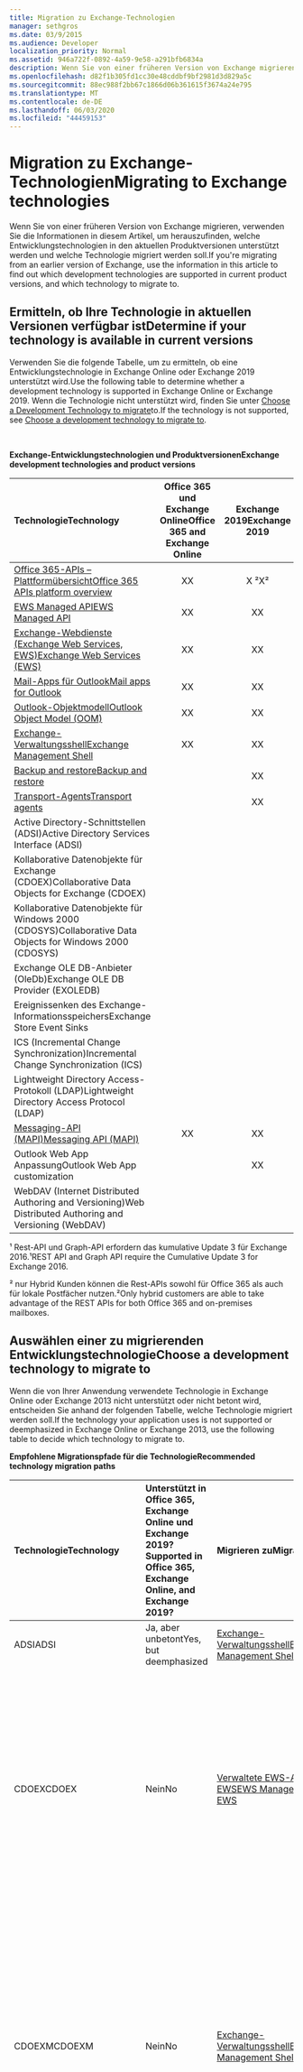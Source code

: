 ```yaml
---
title: Migration zu Exchange-Technologien
manager: sethgros
ms.date: 03/9/2015
ms.audience: Developer
localization_priority: Normal
ms.assetid: 946a722f-0892-4a59-9e58-a291bfb6834a
description: Wenn Sie von einer früheren Version von Exchange migrieren, verwenden Sie die Informationen in diesem Artikel, um herauszufinden, welche Entwicklungstechnologien in den aktuellen Produktversionen unterstützt werden und welche Technologie migriert werden soll.
ms.openlocfilehash: d82f1b305fd1cc30e48cddbf9bf2981d3d829a5c
ms.sourcegitcommit: 88ec988f2bb67c1866d06b361615f3674a24e795
ms.translationtype: MT
ms.contentlocale: de-DE
ms.lasthandoff: 06/03/2020
ms.locfileid: "44459153"
---
```

# <a name="migrating-to-exchange-technologies"></a><span data-ttu-id="df276-103">Migration zu Exchange-Technologien</span><span class="sxs-lookup"><span data-stu-id="df276-103">Migrating to Exchange technologies</span></span>

<span data-ttu-id="df276-104">Wenn Sie von einer früheren Version von Exchange migrieren, verwenden Sie die Informationen in diesem Artikel, um herauszufinden, welche Entwicklungstechnologien in den aktuellen Produktversionen unterstützt werden und welche Technologie migriert werden soll.</span><span class="sxs-lookup"><span data-stu-id="df276-104">If you're migrating from an earlier version of Exchange, use the information in this article to find out which development technologies are supported in current product versions, and which technology to migrate to.</span></span>
  
## <a name="determine-if-your-technology-is-available-in-current-versions"></a><span data-ttu-id="df276-105">Ermitteln, ob Ihre Technologie in aktuellen Versionen verfügbar ist</span><span class="sxs-lookup"><span data-stu-id="df276-105">Determine if your technology is available in current versions</span></span>

<span data-ttu-id="df276-106">Verwenden Sie die folgende Tabelle, um zu ermitteln, ob eine Entwicklungstechnologie in Exchange Online oder Exchange 2019 unterstützt wird.</span><span class="sxs-lookup"><span data-stu-id="df276-106">Use the following table to determine whether a development technology is supported in Exchange Online or Exchange 2019.</span></span> <span data-ttu-id="df276-107">Wenn die Technologie nicht unterstützt wird, finden Sie unter [Choose a Development Technology to migrate](#bk_choose)to.</span><span class="sxs-lookup"><span data-stu-id="df276-107">If the technology is not supported, see [Choose a development technology to migrate to](#bk_choose).</span></span>

<br/> 

<span data-ttu-id="df276-108">**Exchange-Entwicklungstechnologien und Produktversionen**</span><span class="sxs-lookup"><span data-stu-id="df276-108">**Exchange development technologies and product versions**</span></span>

|<span data-ttu-id="df276-109">Technologie</span><span class="sxs-lookup"><span data-stu-id="df276-109">Technology</span></span>|<span data-ttu-id="df276-110">Office 365 und Exchange Online</span><span class="sxs-lookup"><span data-stu-id="df276-110">Office 365 and Exchange Online</span></span>|<span data-ttu-id="df276-111">Exchange 2019</span><span class="sxs-lookup"><span data-stu-id="df276-111">Exchange 2019</span></span>|<span data-ttu-id="df276-112">Exchange 2016</span><span class="sxs-lookup"><span data-stu-id="df276-112">Exchange 2016</span></span>|<span data-ttu-id="df276-113">Exchange 2013</span><span class="sxs-lookup"><span data-stu-id="df276-113">Exchange 2013</span></span>|<span data-ttu-id="df276-114">Exchange 2010</span><span class="sxs-lookup"><span data-stu-id="df276-114">Exchange 2010</span></span>|<span data-ttu-id="df276-115">Exchange 2007</span><span class="sxs-lookup"><span data-stu-id="df276-115">Exchange 2007</span></span>|
|:-----|:-----:|:-----:|:-----:|:-----:|:-----:|:-----:|
|[<span data-ttu-id="df276-116">Office 365-APIs – Plattformübersicht</span><span class="sxs-lookup"><span data-stu-id="df276-116">Office 365 APIs platform overview</span></span>](https://msdn.microsoft.com/library/16fbf0c0-5470-466b-aab8-a0c9074c94e2%28Office.15%29.aspx) <br/> |<span data-ttu-id="df276-117">X</span><span class="sxs-lookup"><span data-stu-id="df276-117">X</span></span>  <br/> |<span data-ttu-id="df276-118">X ²</span><span class="sxs-lookup"><span data-stu-id="df276-118">X²</span></span>  <br/> |<span data-ttu-id="df276-119">X ¹ ²</span><span class="sxs-lookup"><span data-stu-id="df276-119">X¹ ²</span></span>  <br/> ||
|[<span data-ttu-id="df276-120">EWS Managed API</span><span class="sxs-lookup"><span data-stu-id="df276-120">EWS Managed API</span></span>](exchange-web-services/explore-the-ews-managed-api-ews-and-web-services-in-exchange.md) <br/> |<span data-ttu-id="df276-121">X</span><span class="sxs-lookup"><span data-stu-id="df276-121">X</span></span>  <br/> |<span data-ttu-id="df276-122">X</span><span class="sxs-lookup"><span data-stu-id="df276-122">X</span></span>  <br/> |<span data-ttu-id="df276-123">X</span><span class="sxs-lookup"><span data-stu-id="df276-123">X</span></span>  <br/> |<span data-ttu-id="df276-124">X</span><span class="sxs-lookup"><span data-stu-id="df276-124">X</span></span>  <br/> |<span data-ttu-id="df276-125">X</span><span class="sxs-lookup"><span data-stu-id="df276-125">X</span></span>  <br/> |<span data-ttu-id="df276-126">X</span><span class="sxs-lookup"><span data-stu-id="df276-126">X</span></span>  <br/> |
|[<span data-ttu-id="df276-127">Exchange-Webdienste (Exchange Web Services, EWS)</span><span class="sxs-lookup"><span data-stu-id="df276-127">Exchange Web Services (EWS)</span></span>](exchange-web-services/explore-the-ews-managed-api-ews-and-web-services-in-exchange.md) <br/> |<span data-ttu-id="df276-128">X</span><span class="sxs-lookup"><span data-stu-id="df276-128">X</span></span>  <br/> |<span data-ttu-id="df276-129">X</span><span class="sxs-lookup"><span data-stu-id="df276-129">X</span></span>  <br/> |<span data-ttu-id="df276-130">X</span><span class="sxs-lookup"><span data-stu-id="df276-130">X</span></span>  <br/> |<span data-ttu-id="df276-131">X</span><span class="sxs-lookup"><span data-stu-id="df276-131">X</span></span>  <br/> |<span data-ttu-id="df276-132">X</span><span class="sxs-lookup"><span data-stu-id="df276-132">X</span></span>  <br/> |<span data-ttu-id="df276-133">X</span><span class="sxs-lookup"><span data-stu-id="df276-133">X</span></span>  <br/> |
|[<span data-ttu-id="df276-134">Mail-Apps für Outlook</span><span class="sxs-lookup"><span data-stu-id="df276-134">Mail apps for Outlook</span></span>](exchange-web-services/mail-apps-for-outlook-and-ews-in-exchange.md) <br/> |<span data-ttu-id="df276-135">X</span><span class="sxs-lookup"><span data-stu-id="df276-135">X</span></span>  <br/> |<span data-ttu-id="df276-136">X</span><span class="sxs-lookup"><span data-stu-id="df276-136">X</span></span>  <br/> |<span data-ttu-id="df276-137">X</span><span class="sxs-lookup"><span data-stu-id="df276-137">X</span></span>  <br/> |<span data-ttu-id="df276-138">X</span><span class="sxs-lookup"><span data-stu-id="df276-138">X</span></span>  <br/> |||
|[<span data-ttu-id="df276-139">Outlook-Objektmodell</span><span class="sxs-lookup"><span data-stu-id="df276-139">Outlook Object Model (OOM)</span></span>](https://msdn.microsoft.com/library/75e4ad96-62a2-49d2-bc51-48ceab50634c%28Office.15%29.aspx) <br/> |<span data-ttu-id="df276-140">X</span><span class="sxs-lookup"><span data-stu-id="df276-140">X</span></span>  <br/> |<span data-ttu-id="df276-141">X</span><span class="sxs-lookup"><span data-stu-id="df276-141">X</span></span>  <br/> |<span data-ttu-id="df276-142">X</span><span class="sxs-lookup"><span data-stu-id="df276-142">X</span></span>  <br/> |<span data-ttu-id="df276-143">X</span><span class="sxs-lookup"><span data-stu-id="df276-143">X</span></span>  <br/> |<span data-ttu-id="df276-144">X</span><span class="sxs-lookup"><span data-stu-id="df276-144">X</span></span>  <br/> |<span data-ttu-id="df276-145">X</span><span class="sxs-lookup"><span data-stu-id="df276-145">X</span></span>  <br/> |
|[<span data-ttu-id="df276-146">Exchange-Verwaltungsshell</span><span class="sxs-lookup"><span data-stu-id="df276-146">Exchange Management Shell</span></span>](management/exchange-management-shell.md) <br/> |<span data-ttu-id="df276-147">X</span><span class="sxs-lookup"><span data-stu-id="df276-147">X</span></span>  <br/> |<span data-ttu-id="df276-148">X</span><span class="sxs-lookup"><span data-stu-id="df276-148">X</span></span>  <br/> |<span data-ttu-id="df276-149">X</span><span class="sxs-lookup"><span data-stu-id="df276-149">X</span></span>  <br/> |<span data-ttu-id="df276-150">X</span><span class="sxs-lookup"><span data-stu-id="df276-150">X</span></span>  <br/> |<span data-ttu-id="df276-151">X</span><span class="sxs-lookup"><span data-stu-id="df276-151">X</span></span>  <br/> |<span data-ttu-id="df276-152">X</span><span class="sxs-lookup"><span data-stu-id="df276-152">X</span></span>  <br/> |
|[<span data-ttu-id="df276-153">Backup and restore</span><span class="sxs-lookup"><span data-stu-id="df276-153">Backup and restore</span></span>](backup-restore/backup-and-restore-for-exchange-2013.md) <br/> ||<span data-ttu-id="df276-154">X</span><span class="sxs-lookup"><span data-stu-id="df276-154">X</span></span>  <br/> |<span data-ttu-id="df276-155">X</span><span class="sxs-lookup"><span data-stu-id="df276-155">X</span></span>  <br/> |<span data-ttu-id="df276-156">X</span><span class="sxs-lookup"><span data-stu-id="df276-156">X</span></span>  <br/> |<span data-ttu-id="df276-157">X</span><span class="sxs-lookup"><span data-stu-id="df276-157">X</span></span>  <br/> |<span data-ttu-id="df276-158">X</span><span class="sxs-lookup"><span data-stu-id="df276-158">X</span></span>  <br/> |
|[<span data-ttu-id="df276-159">Transport-Agents</span><span class="sxs-lookup"><span data-stu-id="df276-159">Transport agents</span></span>](transport-agents/transport-agents-in-exchange-2013.md) <br/> ||<span data-ttu-id="df276-160">X</span><span class="sxs-lookup"><span data-stu-id="df276-160">X</span></span>  <br/> |<span data-ttu-id="df276-161">X</span><span class="sxs-lookup"><span data-stu-id="df276-161">X</span></span>  <br/> |<span data-ttu-id="df276-162">X</span><span class="sxs-lookup"><span data-stu-id="df276-162">X</span></span>  <br/> |<span data-ttu-id="df276-163">X</span><span class="sxs-lookup"><span data-stu-id="df276-163">X</span></span>  <br/> |<span data-ttu-id="df276-164">X</span><span class="sxs-lookup"><span data-stu-id="df276-164">X</span></span>  <br/> |
|<span data-ttu-id="df276-165">Active Directory-Schnittstellen (ADSI)</span><span class="sxs-lookup"><span data-stu-id="df276-165">Active Directory Services Interface (ADSI)</span></span>  <br/> ||||||<span data-ttu-id="df276-166">X</span><span class="sxs-lookup"><span data-stu-id="df276-166">X</span></span>  <br/> |
|<span data-ttu-id="df276-167">Kollaborative Datenobjekte für Exchange (CDOEX)</span><span class="sxs-lookup"><span data-stu-id="df276-167">Collaborative Data Objects for Exchange (CDOEX)</span></span>  <br/> ||||||<span data-ttu-id="df276-168">X</span><span class="sxs-lookup"><span data-stu-id="df276-168">X</span></span>  <br/> |
|<span data-ttu-id="df276-169">Kollaborative Datenobjekte für Windows 2000 (CDOSYS)</span><span class="sxs-lookup"><span data-stu-id="df276-169">Collaborative Data Objects for Windows 2000 (CDOSYS)</span></span>  <br/> ||||||<span data-ttu-id="df276-170">X</span><span class="sxs-lookup"><span data-stu-id="df276-170">X</span></span>  <br/> |
|<span data-ttu-id="df276-171">Exchange OLE DB-Anbieter (OleDb)</span><span class="sxs-lookup"><span data-stu-id="df276-171">Exchange OLE DB Provider (EXOLEDB)</span></span>  <br/> ||||||<span data-ttu-id="df276-172">X</span><span class="sxs-lookup"><span data-stu-id="df276-172">X</span></span>  <br/> |
|<span data-ttu-id="df276-173">Ereignissenken des Exchange-Informationsspeichers</span><span class="sxs-lookup"><span data-stu-id="df276-173">Exchange Store Event Sinks</span></span>  <br/> ||||||<span data-ttu-id="df276-174">X</span><span class="sxs-lookup"><span data-stu-id="df276-174">X</span></span>  <br/> |
|<span data-ttu-id="df276-175">ICS (Incremental Change Synchronization)</span><span class="sxs-lookup"><span data-stu-id="df276-175">Incremental Change Synchronization (ICS)</span></span>  <br/> ||||||<span data-ttu-id="df276-176">X</span><span class="sxs-lookup"><span data-stu-id="df276-176">X</span></span>  <br/> |
|<span data-ttu-id="df276-177">Lightweight Directory Access-Protokoll (LDAP)</span><span class="sxs-lookup"><span data-stu-id="df276-177">Lightweight Directory Access Protocol (LDAP)</span></span>  <br/> ||||||<span data-ttu-id="df276-178">X</span><span class="sxs-lookup"><span data-stu-id="df276-178">X</span></span>  <br/> |
|[<span data-ttu-id="df276-179">Messaging-API (MAPI)</span><span class="sxs-lookup"><span data-stu-id="df276-179">Messaging API (MAPI)</span></span>](https://msdn.microsoft.com/library/3d980b86-7001-4869-9780-121c6bfc7275%28Office.15%29.aspx) <br/> |<span data-ttu-id="df276-180">X</span><span class="sxs-lookup"><span data-stu-id="df276-180">X</span></span>  <br/> |<span data-ttu-id="df276-181">X</span><span class="sxs-lookup"><span data-stu-id="df276-181">X</span></span>  <br/> |<span data-ttu-id="df276-182">X</span><span class="sxs-lookup"><span data-stu-id="df276-182">X</span></span>  <br/> |<span data-ttu-id="df276-183">X</span><span class="sxs-lookup"><span data-stu-id="df276-183">X</span></span>  <br/> |<span data-ttu-id="df276-184">X</span><span class="sxs-lookup"><span data-stu-id="df276-184">X</span></span>  <br/> |<span data-ttu-id="df276-185">X</span><span class="sxs-lookup"><span data-stu-id="df276-185">X</span></span>  <br/> | 
|<span data-ttu-id="df276-186">Outlook Web App Anpassung</span><span class="sxs-lookup"><span data-stu-id="df276-186">Outlook Web App customization</span></span>  <br/> ||<span data-ttu-id="df276-187">X</span><span class="sxs-lookup"><span data-stu-id="df276-187">X</span></span>  <br/> |<span data-ttu-id="df276-188">X</span><span class="sxs-lookup"><span data-stu-id="df276-188">X</span></span>  <br/> |<span data-ttu-id="df276-189">X</span><span class="sxs-lookup"><span data-stu-id="df276-189">X</span></span>  <br/> |<span data-ttu-id="df276-190">X</span><span class="sxs-lookup"><span data-stu-id="df276-190">X</span></span>  <br/> ||
|<span data-ttu-id="df276-191">WebDAV (Internet Distributed Authoring and Versioning)</span><span class="sxs-lookup"><span data-stu-id="df276-191">Web Distributed Authoring and Versioning (WebDAV)</span></span>  <br/> ||||||<span data-ttu-id="df276-192">X</span><span class="sxs-lookup"><span data-stu-id="df276-192">X</span></span>  <br/> |

<span data-ttu-id="df276-193"><a name="bk_choose"> </a></span><span class="sxs-lookup"><span data-stu-id="df276-193"><a name="bk_choose"> </a></span></span>

<span data-ttu-id="df276-194">¹ Rest-API und Graph-API erfordern das kumulative Update 3 für Exchange 2016.</span><span class="sxs-lookup"><span data-stu-id="df276-194">¹REST API and Graph API require the Cumulative Update 3 for Exchange 2016.</span></span>

<span data-ttu-id="df276-195">² nur Hybrid Kunden können die Rest-APIs sowohl für Office 365 als auch für lokale Postfächer nutzen.</span><span class="sxs-lookup"><span data-stu-id="df276-195">²Only hybrid customers are able to take advantage of the REST APIs for both Office 365 and on-premises mailboxes.</span></span>

## <a name="choose-a-development-technology-to-migrate-to"></a><span data-ttu-id="df276-196">Auswählen einer zu migrierenden Entwicklungstechnologie</span><span class="sxs-lookup"><span data-stu-id="df276-196">Choose a development technology to migrate to</span></span>

<span data-ttu-id="df276-197">Wenn die von Ihrer Anwendung verwendete Technologie in Exchange Online oder Exchange 2013 nicht unterstützt oder nicht betont wird, entscheiden Sie anhand der folgenden Tabelle, welche Technologie migriert werden soll.</span><span class="sxs-lookup"><span data-stu-id="df276-197">If the technology your application uses is not supported or deemphasized in Exchange Online or Exchange 2013, use the following table to decide which technology to migrate to.</span></span>
  
<span data-ttu-id="df276-198">**Empfohlene Migrationspfade für die Technologie**</span><span class="sxs-lookup"><span data-stu-id="df276-198">**Recommended technology migration paths**</span></span>

|<span data-ttu-id="df276-199">**Technologie**</span><span class="sxs-lookup"><span data-stu-id="df276-199">**Technology**</span></span>|<span data-ttu-id="df276-200">**Unterstützt in Office 365, Exchange Online und Exchange 2019?**</span><span class="sxs-lookup"><span data-stu-id="df276-200">**Supported in Office 365, Exchange Online, and Exchange 2019?**</span></span>|<span data-ttu-id="df276-201">**Migrieren zu**</span><span class="sxs-lookup"><span data-stu-id="df276-201">**Migrate to**</span></span>|<span data-ttu-id="df276-202">**Weitere Informationen**</span><span class="sxs-lookup"><span data-stu-id="df276-202">**More info**</span></span>|
|:-----|:-----|:-----|:-----|
|<span data-ttu-id="df276-203">ADSI</span><span class="sxs-lookup"><span data-stu-id="df276-203">ADSI</span></span>  <br/> |<span data-ttu-id="df276-204">Ja, aber unbetont</span><span class="sxs-lookup"><span data-stu-id="df276-204">Yes, but deemphasized</span></span> <br/>|[<span data-ttu-id="df276-205">Exchange-Verwaltungsshell</span><span class="sxs-lookup"><span data-stu-id="df276-205">Exchange Management Shell</span></span>](management/exchange-management-shell.md)<br/> |<span data-ttu-id="df276-206">Keine.</span><span class="sxs-lookup"><span data-stu-id="df276-206">None.</span></span>  <br/> |
|<span data-ttu-id="df276-207">CDOEX</span><span class="sxs-lookup"><span data-stu-id="df276-207">CDOEX</span></span>  <br/> |<span data-ttu-id="df276-208">Nein</span><span class="sxs-lookup"><span data-stu-id="df276-208">No</span></span>  <br/> |[<span data-ttu-id="df276-209">Verwaltete EWS-API oder EWS</span><span class="sxs-lookup"><span data-stu-id="df276-209">EWS Managed API or EWS</span></span>](exchange-web-services/explore-the-ews-managed-api-ews-and-web-services-in-exchange.md) <br/> |<span data-ttu-id="df276-210">Die verwaltete EWS-API und EWS können auf dieselbe Exchange-Informationsspeicher zugreifen, die CDOEX bereitstellt.</span><span class="sxs-lookup"><span data-stu-id="df276-210">The EWS Managed API and EWS can access the same Exchange store that CDOEX provides.</span></span> <span data-ttu-id="df276-211">Im Gegensatz zu Clientanwendungen, die mit CDOEX erstellt wurden, können Sie EWS-Anwendungen auf einem lokalen oder Remotecomputer ausführen.</span><span class="sxs-lookup"><span data-stu-id="df276-211">Unlike client applications built by using CDOEX, you can run EWS applications on a local or remote computer.</span></span>  <br/> |
|<span data-ttu-id="df276-212">CDOEXM</span><span class="sxs-lookup"><span data-stu-id="df276-212">CDOEXM</span></span>  <br/> |<span data-ttu-id="df276-213">Nein</span><span class="sxs-lookup"><span data-stu-id="df276-213">No</span></span> <br/> |[<span data-ttu-id="df276-214">Exchange-Verwaltungsshell</span><span class="sxs-lookup"><span data-stu-id="df276-214">Exchange Management Shell</span></span>](management/exchange-management-shell.md) <br/> |<span data-ttu-id="df276-215">Mit Exchange-Verwaltungsshell Befehlen werden Exchange-Server, Speichergruppen, Datenbanken und Benutzer einfacher gesteuert als die entsprechenden CDOEXM-APIs.</span><span class="sxs-lookup"><span data-stu-id="df276-215">Exchange Management Shell commands control Exchange servers, storage groups, databases, and users more simply than the corresponding CDOEXM APIs.</span></span> <span data-ttu-id="df276-216">Außerdem können Sie Ihre CDOEXM-Anwendungen ganz einfach zu Exchange-Verwaltungsshell-Befehlen migrieren.</span><span class="sxs-lookup"><span data-stu-id="df276-216">Plus, you can easily migrate your CDOEXM applications to Exchange Management Shell commands.</span></span>  <br/> |
|<span data-ttu-id="df276-217">CDOSYS</span><span class="sxs-lookup"><span data-stu-id="df276-217">CDOSYS</span></span><br/> |<span data-ttu-id="df276-218">Nein</span><span class="sxs-lookup"><span data-stu-id="df276-218">No</span></span><br/> |[<span data-ttu-id="df276-219">Transport-Agents</span><span class="sxs-lookup"><span data-stu-id="df276-219">Transport agents</span></span>](transport-agents/transport-agents-in-exchange-2013.md)   <br/> |<span data-ttu-id="df276-220">Verwenden Sie Transport-Agents für Benachrichtigungs basierte Anwendungen, die mit Exchange-Versionen ab Exchange 2010 funktionieren.</span><span class="sxs-lookup"><span data-stu-id="df276-220">Use transport agents for notification-based applications that work with versions of Exchange starting with Exchange 2010.</span></span><br/><br/> <span data-ttu-id="df276-221">CDOSYS ist in aktuellen Versionen von Windows enthalten.</span><span class="sxs-lookup"><span data-stu-id="df276-221">CDOSYS is included in current versions of Windows.</span></span> <span data-ttu-id="df276-222">Die Funktionen in CDOSYS stehen im .NET Framework zur Verfügung.</span><span class="sxs-lookup"><span data-stu-id="df276-222">The functionality in CDOSYS is available in the .NET Framework.</span></span>  <br/> |
|<span data-ttu-id="df276-223">CDOWF</span><span class="sxs-lookup"><span data-stu-id="df276-223">CDOWF</span></span>  <br/> |<span data-ttu-id="df276-224">Nein</span><span class="sxs-lookup"><span data-stu-id="df276-224">No</span></span>  <br/> |[<span data-ttu-id="df276-225">Windows Workflow Foundation (WWF)</span><span class="sxs-lookup"><span data-stu-id="df276-225">Windows Workflow Foundation (WWF)</span></span>](https://msdn.microsoft.com/library/vstudio/ms735967%28v=vs.90%29.aspx) <br/> |<span data-ttu-id="df276-226">Sie können mit dem WWF erweiterte Workflowanwendungen erstellen, die mit Exchange 2007 zusammenarbeiten.</span><span class="sxs-lookup"><span data-stu-id="df276-226">You can use WWF to create advanced workflow applications that work with Exchange 2007.</span></span>   <br/> |
|<span data-ttu-id="df276-227">ExOLEDB</span><span class="sxs-lookup"><span data-stu-id="df276-227">ExOLEDB</span></span>  <br/> |<span data-ttu-id="df276-228">Nein</span><span class="sxs-lookup"><span data-stu-id="df276-228">No</span></span>  <br/> |[<span data-ttu-id="df276-229">Verwaltete EWS-API oder EWS</span><span class="sxs-lookup"><span data-stu-id="df276-229">EWS Managed API or EWS</span></span>](exchange-web-services/explore-the-ews-managed-api-ews-and-web-services-in-exchange.md) <br/> |<span data-ttu-id="df276-230">Die verwaltete EWS-API und EWS bieten den gleichen Zugriff auf das Exchange-Informationsspeicher, das von der codeoledb bereitgestellt wird.</span><span class="sxs-lookup"><span data-stu-id="df276-230">The EWS Managed API and EWS provide the same access to the Exchange store that ExOLEDB provides.</span></span> <span data-ttu-id="df276-231">Im Gegensatz zu Clientanwendungen, die mithilfe von "OleDb" erstellt wurden, können Sie EWS-Anwendungen auf einem lokalen oder Remotecomputer ausführen.</span><span class="sxs-lookup"><span data-stu-id="df276-231">Unlike client applications built by using ExOLEDB, You can run EWS applications on a local or remote computer.</span></span>  <br/> |
|<span data-ttu-id="df276-232">ICS</span><span class="sxs-lookup"><span data-stu-id="df276-232">ICS</span></span>  <br/> |<span data-ttu-id="df276-233">Ja, aber unbetont</span><span class="sxs-lookup"><span data-stu-id="df276-233">Yes, but deemphasized</span></span>  <br/> |<span data-ttu-id="df276-234">Verwaltete EWS-API oder EWS</span><span class="sxs-lookup"><span data-stu-id="df276-234">EWS Managed API or EWS</span></span><br/> |<span data-ttu-id="df276-235">Sie können die verwaltete EWS-API oder EWS verwenden, um [Benachrichtigungen zu abonnieren](exchange-web-services/notification-subscriptions-mailbox-events-and-ews-in-exchange.md) und [Postfachdaten zu synchronisieren](exchange-web-services/mailbox-synchronization-and-ews-in-exchange.md).</span><span class="sxs-lookup"><span data-stu-id="df276-235">You can use the EWS Managed API or EWS to [subscribe to notifications](exchange-web-services/notification-subscriptions-mailbox-events-and-ews-in-exchange.md) and [synchronize mailbox data](exchange-web-services/mailbox-synchronization-and-ews-in-exchange.md).</span></span>  <br/> |
|<span data-ttu-id="df276-236">LDAP</span><span class="sxs-lookup"><span data-stu-id="df276-236">LDAP</span></span>  <br/> |<span data-ttu-id="df276-237">Ja, aber unbetont</span><span class="sxs-lookup"><span data-stu-id="df276-237">Yes, but deemphasized</span></span>  <br/> |[<span data-ttu-id="df276-238">Exchange-Verwaltungsshell</span><span class="sxs-lookup"><span data-stu-id="df276-238">Exchange Management Shell</span></span>](management/exchange-management-shell.md) <br/> |<span data-ttu-id="df276-239">Keine.</span><span class="sxs-lookup"><span data-stu-id="df276-239">None.</span></span>  <br/> |
|<span data-ttu-id="df276-240">MAPI</span><span class="sxs-lookup"><span data-stu-id="df276-240">MAPI</span></span>  <br/> |<span data-ttu-id="df276-241">Ja, aber unbetont</span><span class="sxs-lookup"><span data-stu-id="df276-241">Yes, but deemphasized</span></span>  <br/> |<span data-ttu-id="df276-242">Office 365-APIs-Plattformübersicht, verwaltete EWS-API, EWS</span><span class="sxs-lookup"><span data-stu-id="df276-242">Office 365 APIs platform overview, EWS Managed API, EWS</span></span> <br/> |<span data-ttu-id="df276-243">Obwohl MAPI derzeit eine unterstützte Entwicklungstechnologie ist, müssen Sie Ihre MAPI-Anwendungen schließlich neu entwerfen, um eine neuere Technologie zu verwenden.</span><span class="sxs-lookup"><span data-stu-id="df276-243">Although MAPI is currently a supported development technology, you will eventually have to redesign your MAPI applications to use a newer technology.</span></span><br/><br/><span data-ttu-id="df276-244">Wenn Ihre MAPI-Anwendung einfache Lese-, Schreib-und Aktualisierungsvorgänge für e-Mails, Kalender-oder Kontaktobjekte und Ziel Office 365, Exchange 2019 ² oder Exchange 2016 ¹ ² ausführt, können Sie die [Office 365-Rest-APIs für e-Mail, Kalender und Kontakte](exchange-web-services/office-365-rest-apis-for-mail-calendars-and-contacts.md)verwenden.</span><span class="sxs-lookup"><span data-stu-id="df276-244">If your MAPI application is performing simple read, write, and update operations on mail, calendar, or contact objects, and targets Office 365, Exchange 2019² or Exchange 2016¹ ² you can use the [Office 365 REST APIs for mail, calendars, and contacts](exchange-web-services/office-365-rest-apis-for-mail-calendars-and-contacts.md).</span></span><br/><br/><span data-ttu-id="df276-245">Wenn Sie Exchange lokal ausrichten und auf alle Eigenschaften zugreifen müssen, auf die MAPI zugreifen kann, können Sie die verwaltete EWS-API-oder EWS-und entweder schematisierten- [Eigenschaften oder erweiterte Eigenschaften](https://msdn.microsoft.com/library/68623048-060e-4602-b3fa-62617a94cf72%28Office.15%29.aspx)verwenden.</span><span class="sxs-lookup"><span data-stu-id="df276-245">If you are targeting Exchange on-premises and you need to access all the properties that MAPI can access, you can use the EWS Managed API or EWS and either [schematized properties or extended properties](https://msdn.microsoft.com/library/68623048-060e-4602-b3fa-62617a94cf72%28Office.15%29.aspx).</span></span><br/><br/><span data-ttu-id="df276-246">**Hinweis**: die [ExtendedPropertyDefinition](https://msdn.microsoft.com/library/microsoft.exchange.webservices.data.extendedpropertydefinition%28v=exchg.80%29.aspx) -Klasse bietet Zugriff auf MAPI aus dem verwaltete EWS-API, und das [ExtendedFieldURI](https://msdn.microsoft.com/library/b3c6ea3a-9ead-44b9-9d99-64ecf12bde23%28Office.15%29.aspx) -Element bietet Zugriff auf MAPI-Eigenschaften von EWS.</span><span class="sxs-lookup"><span data-stu-id="df276-246">**NOTE**: The [ExtendedPropertyDefinition](https://msdn.microsoft.com/library/microsoft.exchange.webservices.data.extendedpropertydefinition%28v=exchg.80%29.aspx) class provides access to MAPI from the EWS Managed API, and the [ExtendedFieldURI](https://msdn.microsoft.com/library/b3c6ea3a-9ead-44b9-9d99-64ecf12bde23%28Office.15%29.aspx) element provides access to MAPI properties from EWS.</span></span>           |
|<span data-ttu-id="df276-247">Outlook Web App Anpassung</span><span class="sxs-lookup"><span data-stu-id="df276-247">Outlook Web App customization</span></span>  <br/> |<span data-ttu-id="df276-248">Nein</span><span class="sxs-lookup"><span data-stu-id="df276-248">No</span></span>  <br/> |[<span data-ttu-id="df276-249">Mail-Apps</span><span class="sxs-lookup"><span data-stu-id="df276-249">Mail apps</span></span>](exchange-web-services/mail-apps-for-outlook-and-ews-in-exchange.md) <br/> |<span data-ttu-id="df276-250">Keine.</span><span class="sxs-lookup"><span data-stu-id="df276-250">None.</span></span>  <br/> |
|<span data-ttu-id="df276-251">Speichern von Ereignissenken</span><span class="sxs-lookup"><span data-stu-id="df276-251">Store event sinks</span></span>  <br/> |<span data-ttu-id="df276-252">Nein</span><span class="sxs-lookup"><span data-stu-id="df276-252">No</span></span>  <br/> |<span data-ttu-id="df276-253">Verwaltete EWS-API oder EWS</span><span class="sxs-lookup"><span data-stu-id="df276-253">EWS Managed API or EWS</span></span> <br/> |<span data-ttu-id="df276-254">Sie können die verwaltete EWS-API oder EWS verwenden, um [Benachrichtigungen zu abonnieren](exchange-web-services/notification-subscriptions-mailbox-events-and-ews-in-exchange.md) und [Postfachdaten zu synchronisieren](exchange-web-services/mailbox-synchronization-and-ews-in-exchange.md).</span><span class="sxs-lookup"><span data-stu-id="df276-254">You can use the EWS Managed API or EWS to [subscribe to notifications](exchange-web-services/notification-subscriptions-mailbox-events-and-ews-in-exchange.md) and [synchronize mailbox data](exchange-web-services/mailbox-synchronization-and-ews-in-exchange.md).</span></span><br/><br/><span data-ttu-id="df276-255">Die Benachrichtigungen in EWS bieten denselben Zugriff auf die Exchange-Informationsspeicher, die von Store-Ereignissenken bereitgestellt werden.</span><span class="sxs-lookup"><span data-stu-id="df276-255">The notifications in EWS provide the same access to the Exchange store that store event sinks provide.</span></span> <span data-ttu-id="df276-256">Sie können Visual Studio Tools verwenden, um die Entwicklung von Ereignis fähigen Store-Clientanwendungen zu rationalisieren, die EWS verwenden.</span><span class="sxs-lookup"><span data-stu-id="df276-256">You can use Visual Studio tools to streamline the development of store event-aware client applications that use EWS.</span></span>  <br/> |
|<span data-ttu-id="df276-257">Streaming-Sicherung und-Wiederherstellung</span><span class="sxs-lookup"><span data-stu-id="df276-257">Streaming backup and restore</span></span>  <br/> |<span data-ttu-id="df276-258">Nein</span><span class="sxs-lookup"><span data-stu-id="df276-258">No</span></span>  <br/> |[<span data-ttu-id="df276-259">VSS-Writer (Volume Shadow Copy Service, Volumeschattenkopie-Dienst)</span><span class="sxs-lookup"><span data-stu-id="df276-259">Volume Shadow Copy Service (VSS) writer</span></span>](backup-restore/backup-and-restore-for-exchange-2013.md) <br/> |<span data-ttu-id="df276-260">Keine.</span><span class="sxs-lookup"><span data-stu-id="df276-260">None.</span></span>  <br/> |
|<span data-ttu-id="df276-261">WebDAV</span><span class="sxs-lookup"><span data-stu-id="df276-261">WebDAV</span></span>  <br/> |<span data-ttu-id="df276-262">Nein</span><span class="sxs-lookup"><span data-stu-id="df276-262">No</span></span>  <br/> |<span data-ttu-id="df276-263">Office 365-APIs Plattformübersicht, verwaltete EWS-API oder EWS</span><span class="sxs-lookup"><span data-stu-id="df276-263">Office 365 APIs platform overview, EWS Managed API or EWS</span></span> <br/> |<span data-ttu-id="df276-264">Wenn Ihre WebDAV-Anwendung einfache Lese-, Schreib-und Aktualisierungsvorgänge für e-Mail-, Kalender-oder Kontaktobjekte ausführt und Sie Office 365, Exchange 2019 ² oder Exchange 2016 ¹ ² verwenden, können Sie die [Office 365-Rest-APIs für e-Mail, Kalender und Kontakte](exchange-web-services/office-365-rest-apis-for-mail-calendars-and-contacts.md)verwenden.</span><span class="sxs-lookup"><span data-stu-id="df276-264">If your WebDAV application is performing simple read, write, and update operations on mail, calendar, or contact objects, and you will be targeting Office 365, Exchange 2019² or Exchange 2016¹ ² you can use the [Office 365 REST APIs for mail, calendars, and contacts](exchange-web-services/office-365-rest-apis-for-mail-calendars-and-contacts.md).</span></span><br/><br/><span data-ttu-id="df276-265">Wenn Sie Exchange lokal anvisieren und Zugriff auf dieselben Eigenschaften in der Exchange-Informationsspeicher benötigen, die WebDAV bereitstellt, verwenden Sie die verwaltete EWS-API oder EWS.</span><span class="sxs-lookup"><span data-stu-id="df276-265">Otherwise, if you are targeting Exchange on-premises and you need access to the same properties in the Exchange store that WebDAV provides, use the EWS Managed API or EWS.</span></span>  <br/> |
|<span data-ttu-id="df276-266">WebDAV-Benachrichtigungen</span><span class="sxs-lookup"><span data-stu-id="df276-266">WebDAV notifications</span></span>  <br/> |<span data-ttu-id="df276-267">Nein</span><span class="sxs-lookup"><span data-stu-id="df276-267">No</span></span>  <br/> |<span data-ttu-id="df276-268">Verwaltete EWS-API oder EWS</span><span class="sxs-lookup"><span data-stu-id="df276-268">EWS Managed API or EWS</span></span><br/> |<span data-ttu-id="df276-269">Sie können die verwaltete EWS-API oder EWS verwenden, um [Benachrichtigungen zu abonnieren](exchange-web-services/notification-subscriptions-mailbox-events-and-ews-in-exchange.md).</span><span class="sxs-lookup"><span data-stu-id="df276-269">You can use the EWS Managed API or EWS to [subscribe to notifications](exchange-web-services/notification-subscriptions-mailbox-events-and-ews-in-exchange.md).</span></span>  <br/> |
|<span data-ttu-id="df276-270">Webformulare</span><span class="sxs-lookup"><span data-stu-id="df276-270">Web forms</span></span>  <br/> |<span data-ttu-id="df276-271">Nein</span><span class="sxs-lookup"><span data-stu-id="df276-271">No</span></span>  <br/> |[<span data-ttu-id="df276-272">ASP.NET</span><span class="sxs-lookup"><span data-stu-id="df276-272">ASP.NET</span></span>](http://www.asp.net/web-forms) <br/> |<span data-ttu-id="df276-273">Wechseln Sie zu ASP.net, und aktualisieren Sie Anwendungen, um mithilfe von EWS auf Post Fach-und Server Informationen zuzugreifen.</span><span class="sxs-lookup"><span data-stu-id="df276-273">Switch to ASP.NET and update applications to access mailbox and server information by using EWS.</span></span>  <br/> |
|<span data-ttu-id="df276-274">WMI-Anbieter</span><span class="sxs-lookup"><span data-stu-id="df276-274">WMI providers</span></span>  <br/> |<span data-ttu-id="df276-275">Nein</span><span class="sxs-lookup"><span data-stu-id="df276-275">No</span></span>  <br/> |[<span data-ttu-id="df276-276">Exchange-Verwaltungsshell</span><span class="sxs-lookup"><span data-stu-id="df276-276">Exchange Management Shell</span></span>](management/exchange-management-shell.md) <br/> |<span data-ttu-id="df276-277">Keine.</span><span class="sxs-lookup"><span data-stu-id="df276-277">None.</span></span>  <br/> |
   
<span data-ttu-id="df276-278">¹ Rest-API und Graph-API erfordern das kumulative Update 3 für Exchange 2016.</span><span class="sxs-lookup"><span data-stu-id="df276-278">¹REST API and Graph API require the Cumulative Update 3 for Exchange 2016.</span></span>

<span data-ttu-id="df276-279">² nur Hybrid Kunden können die Rest-APIs sowohl für Office 365 als auch für lokale Postfächer nutzen.</span><span class="sxs-lookup"><span data-stu-id="df276-279">²Only hybrid customers are able to take advantage of the REST APIs for both Office 365 and on-premises mailboxes.</span></span>

## <a name="see-also"></a><span data-ttu-id="df276-280">Siehe auch</span><span class="sxs-lookup"><span data-stu-id="df276-280">See also</span></span>

- [<span data-ttu-id="df276-281">Auswählen einer API oder Technologie für die Entwicklung von Lösungen für Outlook</span><span class="sxs-lookup"><span data-stu-id="df276-281">Selecting an API or technology for developing solutions for Outlook</span></span>](https://msdn.microsoft.com/library/01a46083-03d0-4333-920c-01a9f17f68cb%28Office.15%29.aspx)
- [<span data-ttu-id="df276-282">Anforderungen an die lokale Architektur für die REST-API</span><span class="sxs-lookup"><span data-stu-id="df276-282">On-Premises Architectural Requirements for the REST API</span></span>](https://blogs.technet.microsoft.com/exchange/2016/09/26/on-premises-architectural-requirements-for-the-rest-api/)    
